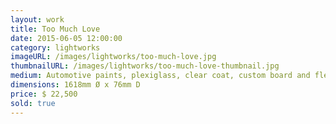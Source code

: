 ```yaml
---
layout: work
title: Too Much Love
date: 2015-06-05 12:00:00
category: lightworks
imageURL: /images/lightworks/too-much-love.jpg
thumbnailURL: /images/lightworks/too-much-love-thumbnail.jpg
medium: Automotive paints, plexiglass, clear coat, custom board and flexi ply, LEDs, 24v power supply, electrical cable, 240v plug
dimensions: 1618mm Ø x 76mm D
price: $ 22,500
sold: true
---
```

